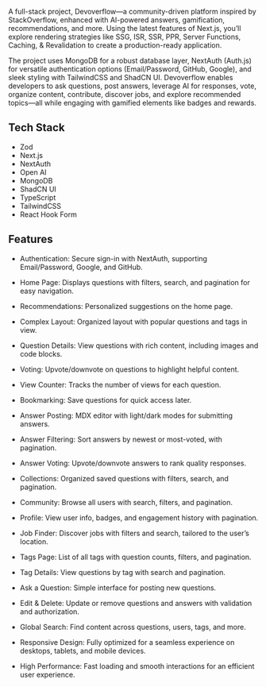 A full-stack project, Devoverflow—a community-driven platform inspired by StackOverflow, enhanced with AI-powered answers, gamification, recommendations, and more. Using the latest features of Next.js, you’ll explore rendering strategies like SSG, ISR, SSR, PPR, Server Functions, Caching, & Revalidation to create a production-ready application.

The project uses MongoDB for a robust database layer, NextAuth (Auth.js) for versatile authentication options (Email/Password, GitHub, Google), and sleek styling with TailwindCSS and ShadCN UI. Devoverflow enables developers to ask questions, post answers, leverage AI for responses, vote, organize content, contribute, discover jobs, and explore recommended topics—all while engaging with gamified elements like badges and rewards.

## Tech Stack

- Zod
- Next.js
- NextAuth
- Open AI
- MongoDB
- ShadCN UI
- TypeScript
- TailwindCSS
- React Hook Form

## Features

- Authentication: Secure sign-in with NextAuth, supporting Email/Password, Google, and GitHub.

- Home Page: Displays questions with filters, search, and pagination for easy navigation.

- Recommendations: Personalized suggestions on the home page.

- Complex Layout: Organized layout with popular questions and tags in view.

- Question Details: View questions with rich content, including images and code blocks.

- Voting: Upvote/downvote on questions to highlight helpful content.

- View Counter: Tracks the number of views for each question.

- Bookmarking: Save questions for quick access later.

- Answer Posting: MDX editor with light/dark modes for submitting answers.

- Answer Filtering: Sort answers by newest or most-voted, with pagination.

- Answer Voting: Upvote/downvote answers to rank quality responses.

- Collections: Organized saved questions with filters, search, and pagination.

- Community: Browse all users with search, filters, and pagination.

- Profile: View user info, badges, and engagement history with pagination.

- Job Finder: Discover jobs with filters and search, tailored to the user’s location.

- Tags Page: List of all tags with question counts, filters, and pagination.

- Tag Details: View questions by tag with search and pagination.

- Ask a Question: Simple interface for posting new questions.

- Edit & Delete: Update or remove questions and answers with validation and authorization.

- Global Search: Find content across questions, users, tags, and more.

- Responsive Design: Fully optimized for a seamless experience on desktops, tablets, and mobile devices.

- High Performance: Fast loading and smooth interactions for an efficient user experience.
